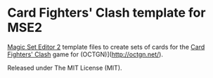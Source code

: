 # Card Fighters' Clash template for MSE2

[Magic Set Editor 2](http://magicseteditor.sourceforge.net/) template files to create sets of cards for the
[Card Fighters' Clash](https://github.com/raohmaru/CFC/) game for (OCTGN)](http://octgn.net/).

Released under The MIT License (MIT).
